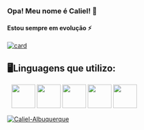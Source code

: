 ### Opa! Meu nome é Caliel! 👋

#### Estou sempre em evolução ⚡

[![card](https://github-readme-stats.vercel.app/api?username=Caliel-Albuquerque&theme=radical)](https://github.com/Caliel-Albuquerque/)


## 🖥️Linguagens que utilizo:

<div style= " display: inline; margin: 10px;">
  <img  width = "55px" src="https://cdn.jsdelivr.net/gh/devicons/devicon/icons/html5/html5-plain-wordmark.svg" />
  <img  width = "55px" src="https://cdn.jsdelivr.net/gh/devicons/devicon/icons/css3/css3-plain-wordmark.svg" />
  <img  width = "55px" src="https://cdn.jsdelivr.net/gh/devicons/devicon/icons/javascript/javascript-original.svg" />
  <img  width = "55px" src="https://cdn.jsdelivr.net/gh/devicons/devicon/icons/react/react-original.svg" />
  <img  width = "55px" src="https://cdn.jsdelivr.net/gh/devicons/devicon/icons/typescript/typescript-original.svg" />
          
          
</div><br>

<div style = "display: relative  float: right" >
  
  [![Caliel-Albuquerque](https://github-readme-stats.vercel.app/api/top-langs/?username=Caliel-Albuquerque&theme=radical)](https://github.com/Caliel-Albuquerque/)

</div><br>

